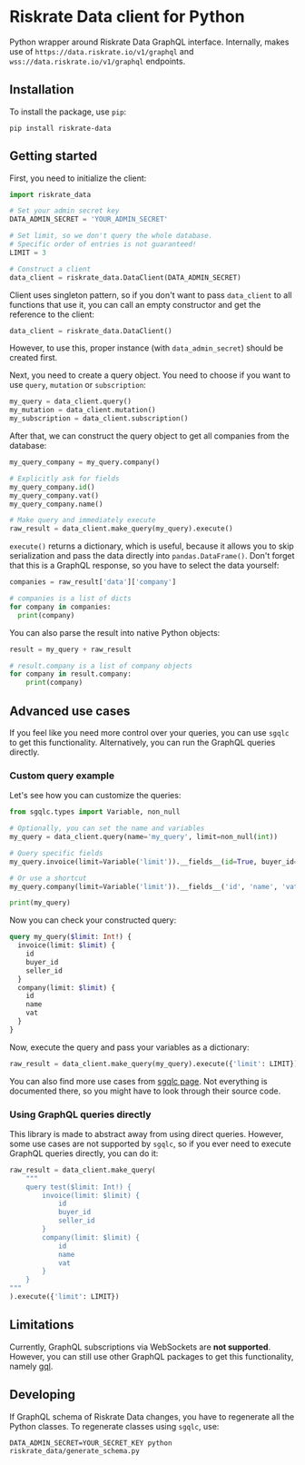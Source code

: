 # Riskrate Data client for Python

Python wrapper around Riskrate Data GraphQL interface. Internally, makes use of `https://data.riskrate.io/v1/graphql` and `wss://data.riskrate.io/v1/graphql` endpoints.

## Installation

To install the package, use `pip`:

```shell
pip install riskrate-data
```

## Getting started

First, you need to initialize the client:

```python
import riskrate_data

# Set your admin secret key
DATA_ADMIN_SECRET = 'YOUR_ADMIN_SECRET'

# Set limit, so we don't query the whole database.
# Specific order of entries is not guaranteed!
LIMIT = 3

# Construct a client
data_client = riskrate_data.DataClient(DATA_ADMIN_SECRET)
```

Client uses singleton pattern, so if you don't want to pass `data_client` to all functions that use it, you can call an empty constructor and get the reference to the client:

```python
data_client = riskrate_data.DataClient()
```

However, to use this, proper instance (with `data_admin_secret`) should be created first.

Next, you need to create a query object. You need to choose if you want to use `query`, `mutation` or `subscription`:

```python
my_query = data_client.query()
my_mutation = data_client.mutation()
my_subscription = data_client.subscription()
```

After that, we can construct the query object to get all companies from the database:

```python
my_query_company = my_query.company()

# Explicitly ask for fields
my_query_company.id()
my_query_company.vat()
my_query_company.name()

# Make query and immediately execute
raw_result = data_client.make_query(my_query).execute()
```

`execute()` returns a dictionary, which is useful, because it allows you to skip serialization and pass the data directly into `pandas.DataFrame()`. Don't forget that this is a GraphQL response, so you have to select the data yourself:

```python
companies = raw_result['data']['company']

# companies is a list of dicts
for company in companies:
  print(company)
```

You can also parse the result into native Python objects:

```python
result = my_query + raw_result

# result.company is a list of company objects
for company in result.company:
    print(company)
```

## Advanced use cases

If you feel like you need more control over your queries, you can use `sgqlc` to get this functionality. Alternatively, you can run the GraphQL queries directly.

### Custom query example

Let's see how you can customize the queries:

```python
from sgqlc.types import Variable, non_null

# Optionally, you can set the name and variables
my_query = data_client.query(name='my_query', limit=non_null(int))

# Query specific fields
my_query.invoice(limit=Variable('limit')).__fields__(id=True, buyer_id=True, seller_id=True)

# Or use a shortcut
my_query.company(limit=Variable('limit')).__fields__('id', 'name', 'vat')

print(my_query)
```

Now you can check your constructed query:

```graphql
query my_query($limit: Int!) {
  invoice(limit: $limit) {
    id
    buyer_id
    seller_id
  }
  company(limit: $limit) {
    id
    name
    vat
  }
}
```

Now, execute the query and pass your variables as a dictionary:

```python
raw_result = data_client.make_query(my_query).execute({'limit': LIMIT})
```

You can also find more use cases from [sgqlc page](https://github.com/profusion/sgqlc). Not everything is documented there, so you might have to look through their source code.

### Using GraphQL queries directly

This library is made to abstract away from using direct queries. However, some use cases are not supported by `sgqlc`, so if you ever need to execute GraphQL queries directly, you can do it:

```python
raw_result = data_client.make_query(
    """
    query test($limit: Int!) {
        invoice(limit: $limit) {
            id
            buyer_id
            seller_id
        }
        company(limit: $limit) {
            id
            name
            vat
        }
    }
"""
).execute({'limit': LIMIT})
```

## Limitations

Currently, GraphQL subscriptions via WebSockets are **not supported**. However, you can still use other GraphQL packages to get this functionality, namely [gql](https://github.com/graphql-python/gql).

## Developing

If GraphQL schema of Riskrate Data changes, you have to regenerate all the Python classes. To regenerate classes using `sgqlc`, use:

```shell
DATA_ADMIN_SECRET=YOUR_SECRET_KEY python riskrate_data/generate_schema.py
```
